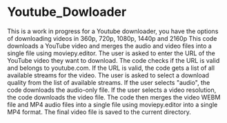 # Youtube_Dowloader

This is a work in progress for a Youtube downloader, you have the options of downloading videos in 360p, 720p, 1080p, 1440p and 2160p
This code downloads a YouTube video and merges the audio and video files into a single file using moviepy.editor.
The user is asked to enter the URL of the YouTube video they want to download.
The code checks if the URL is valid and belongs to youtube.com.
If the URL is valid, the code gets a list of all available streams for the video.
The user is asked to select a download quality from the list of available streams.
If the user selects "audio", the code downloads the audio-only file.
If the user selects a video resolution, the code downloads the video file.
The code then merges the video WEBM file and MP4 audio files into a single file using moviepy.editor into a single MP4 format.
The final video file is saved to the current directory.
